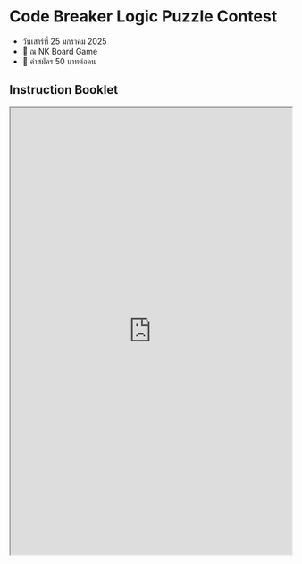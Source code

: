 # Code Breaker Logic Puzzle Contest

- วันเสาร์ที่ 25 มกราคม 2025
- 🔎 ณ NK Board Game 
- 🔎 ค่าสมัคร 50 บาทต่อคน

## Instruction Booklet

<iframe src="https://drive.google.com/file/d/1FSpP3RvqllWGl7NKXW8TevMpeIsunKjX/preview" width="100%" height="800" title="file" class="mx-auto max-h-screen"/>

## ตัวอย่างปริศนา

<iframe src="https://pzprxs.vercel.app/p?slither/5/5/1aj2ai1dj2d" title="puzz.link" width="100%" height = "600" class="mx-auto"/>

## ภาพกิจกรรม

## ผลการแข่งขัน